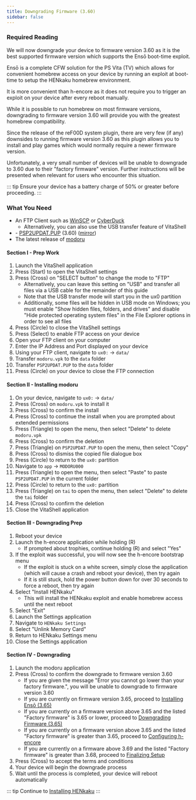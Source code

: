 ```yaml
---
title: Downgrading Firmware (3.60)
sidebar: false
---
```


### Required Reading

We will now downgrade your device to firmware version 3.60 as it is the best supported firmware version which supports the Ensō boot-time exploit.

Ensō is a complete CFW solution for the PS Vita (TV) which allows for convenient homebrew access on your device by running an exploit at boot-time to setup the HENkaku homebrew environment.

It is more convenient than h-encore as it does not require you to trigger an exploit on your device after every reboot manually.

While it is possible to run homebrew on most firmware versions, downgrading to firmware version 3.60 will provide you with the greatest homebrew compatibility.

Since the release of the reF00D system plugin, there are very few (if any) downsides to running firmware version 3.60 as this plugin allows you to install and play games which would normally require a newer firmware version.

Unfortunately, a very small number of devices will be unable to downgrade to 3.60 due to their "factory firmware" version. Further instructions will be presented when relevant for users who encounter this situation.

::: tip
Ensure your device has a battery charge of 50% or greater before proceeding.
:::

### What You Need

* An FTP Client such as [WinSCP](https://winscp.net/) or [CyberDuck](https://cyberduck.io/)
  + Alternatively, you can also use the USB transfer feature of VitaShell
* <i class="fa fa-magnet" aria-hidden="true" title="This is a magnet link. Use a torrent client to download the file."></i> - [PSP2UPDAT.PUP](magnet:?xt=urn:btih:19720f56ab6a299292f009aebae67a9a50eb6e8a&dn=PSP2UPDAT.PUP&tr=udp%3A%2F%2Ftracker.leechers-paradise.org%3A6969%2Fannounce&tr=udp%3A%2F%2Ftracker.internetwarriors.net%3A1337%2Fannounce&tr=udp%3A%2F%2Ftracker.opentrackr.org%3A1337%2Fannounce&tr=udp%3A%2F%2F9.rarbg.to%3A2710%2Fannounce&tr=udp%3A%2F%2Ftracker.coppersurfer.tk%3A6969%2Fannounce&tr=udp%3A%2F%2Fexodus.desync.com%3A6969%2Fannounce&tr=udp%3A%2F%2Fexplodie.org%3A6969%2Fannounce&tr=http%3A%2F%2Ftracker3.itzmx.com%3A6961%2Fannounce&tr=udp%3A%2F%2Ftracker1.itzmx.com%3A8080%2Fannounce&tr=udp%3A%2F%2Ftracker.tiny-vps.com%3A6969%2Fannounce&tr=udp%3A%2F%2Fthetracker.org%3A80%2Fannounce&tr=udp%3A%2F%2Fopen.demonii.si%3A1337%2Fannounce&tr=udp%3A%2F%2Fdenis.stalker.upeer.me%3A6969%2Fannounce&tr=udp%3A%2F%2Fbt.xxx-tracker.com%3A2710%2Fannounce&tr=http%3A%2F%2Ftracker4.itzmx.com%3A2710%2Fannounce&tr=udp%3A%2F%2Ftracker2.itzmx.com%3A6961%2Fannounce&tr=udp%3A%2F%2Ftracker.torrent.eu.org%3A451%2Fannounce&tr=udp%3A%2F%2Ftracker.port443.xyz%3A6969%2Fannounce&tr=udp%3A%2F%2Ftracker.cyberia.is%3A6969%2Fannounce&tr=udp%3A%2F%2Fopen.stealth.si%3A80%2Fannounce) (3.60) ([mirror](https://web.archive.org/web/20160902205052id_/http://dus01.psp2.update.playstation.net/update/psp2/image/2016_0323/rel_cd80b3da55771c99557db552542dff2b/PSP2UPDAT.PUP))
* The latest release of [modoru](https://github.com/SKGleba/modoru/releases/latest/)

#### Section I - Prep Work

1. Launch the VitaShell application
1. Press (Start) to open the VitaShell settings
1. Press (Cross) on "SELECT button" to change the mode to "FTP"
    + Alternatively, you can leave this setting on "USB" and transfer all files via a USB cable for the remainder of this guide
    + Note that the USB transfer mode will start you in the ux0 partition
    + Additionally, some files will be hidden in USB mode on Windows; you must enable "Show hidden files, folders, and drives" and disable "Hide protected operating system files" in the File Explorer options in order to see all files
1. Press (Circle) to close the VitaShell settings
1. Press (Select) to enable FTP access on your device
1. Open your FTP client on your computer
1. Enter the IP Address and Port displayed on your device
1. Using your FTP client, navigate to `ux0:` -> `data/`
1. Transfer `modoru.vpk` to the `data` folder
1. Transfer `PSP2UPDAT.PUP` to the `data` folder
1. Press (Circle) on your device to close the FTP connection

#### Section II - Installing modoru

1. On your device, navigate to `ux0:` -> `data/`
1. Press (Cross) on `modoru.vpk` to install it
1. Press (Cross) to confirm the install
1. Press (Cross) to continue the install when you are prompted about extended permissions
1. Press (Triangle) to open the menu, then select "Delete" to delete `modoru.vpk`
1. Press (Cross) to confirm the deletion
1. Press (Triangle) on `PSP2UPDAT.PUP` to open the menu, then select "Copy"
1. Press (Cross) to dismiss the copied file dialogue box
1. Press (Circle) to return to the `ux0:` partition
1. Navigate to `app` -> `MODORU000`
1. Press (Triangle) to open the menu, then select "Paste" to paste `PSP2UPDAT.PUP` in the current folder
1. Press (Circle) to return to the `ux0:` partition
1. Press (Triangle) on `tai` to open the menu, then select "Delete" to delete the `tai` folder
1. Press (Cross) to confirm the deletion
1. Close the VitaShell application

#### Section III - Downgrading Prep

1. Reboot your device
1. Launch the h-encore application while holding (R)
    + If prompted about trophies, continue holding (R) and select "Yes"
1. If the exploit was successful, you will now see the h-encore bootstrap menu
    + If the exploit is stuck on a white screen, simply close the application (which will cause a crash and reboot your device), then try again
    + If it is still stuck, hold the power button down for over 30 seconds to force a reboot, then try again
1. Select "Install HENkaku"
    + This will install the HENkaku exploit and enable homebrew access until the next reboot
1. Select "Exit"
1. Launch the Settings application
1. Navigate to `HENkaku Settings`
1. Select "Unlink Memory Card"
1. Return to HENkaku Settings menu
1. Close the Settings application

#### Section IV - Downgrading

1. Launch the modoru application
1. Press (Cross) to confirm the downgrade to firmware version 3.60
    + If you are given the message "Error you cannot go lower than your factory firmware.", you will be unable to downgrade to firmware version 3.60
    + If you are currently on firmware version 3.65, proceed to [Installing Ensō (3.65)](installing-enso-(3.65))
    + If you are currently on a firmware version above 3.65 and the listed "Factory firmware" is 3.65 or lower, proceed to [Downgrading Firmware (3.65)](downgrading-firmware-(3.65))
    + If you are currently on a firmware version above 3.65 and the listed "Factory firmware" is greater than 3.65, proceed to [Configuring h-encore](configuring-h-encore)
    + If you are currently on a firmware above 3.69 and the listed "Factory firmware" is greater than 3.68, proceed to [Finalizing Setup](finalizing-setup)
1. Press (Cross) to accept the terms and conditions
1. Your device will begin the downgrade process
1. Wait until the process is completed, your device will reboot automatically

::: tip
Continue to [Installing HENkaku](installing-henkaku)
:::
